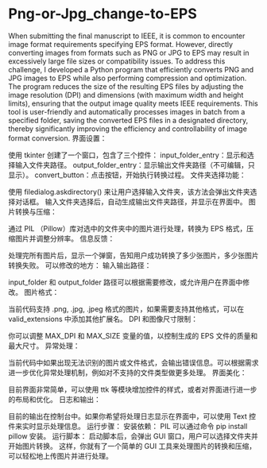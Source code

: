 # Png-or-Jpg_change-to-EPS
When submitting the final manuscript to IEEE, it is common to encounter image format requirements specifying EPS format. However, directly converting images from formats such as PNG or JPG to EPS may result in excessively large file sizes or compatibility issues. To address this challenge, I developed a Python program that efficiently converts PNG and JPG images to EPS while also performing compression and optimization. The program reduces the size of the resulting EPS files by adjusting the image resolution (DPI) and dimensions (with maximum width and height limits), ensuring that the output image quality meets IEEE requirements. This tool is user-friendly and automatically processes images in batch from a specified folder, saving the converted EPS files in a designated directory, thereby significantly improving the efficiency and controllability of image format conversion.
界面设置：

使用 tkinter 创建了一个窗口，包含了三个控件：
input_folder_entry：显示和选择输入文件夹路径。
output_folder_entry：显示输出文件夹路径（不可编辑，只显示）。
convert_button：点击按钮，开始执行转换过程。
文件夹选择功能：

使用 filedialog.askdirectory() 来让用户选择输入文件夹，该方法会弹出文件夹选择对话框。
输入文件夹选择后，自动生成输出文件夹路径，并显示在界面中。
图片转换与压缩：

通过 PIL （Pillow）库对选中的文件夹中的图片进行处理，转换为 EPS 格式，压缩图片并调整分辨率。
信息反馈：

处理完所有图片后，显示一个弹窗，告知用户成功转换了多少张图片，多少张图片转换失败。
可以修改的地方：
输入输出路径：

input_folder 和 output_folder 路径可以根据需要修改，或允许用户在界面中修改。
图片格式：

当前代码支持 .png, .jpg, .jpeg 格式的图片，如果需要支持其他格式，可以在 valid_extensions 中添加其他扩展名。
DPI 和图像尺寸限制：

你可以调整 MAX_DPI 和 MAX_SIZE 变量的值，以控制生成的 EPS 文件的质量和最大尺寸。
异常处理：

当前代码中如果出现无法识别的图片或文件格式，会输出错误信息。可以根据需求进一步优化异常处理机制，例如对不支持的文件类型做更多处理。
界面美化：

目前界面非常简单，可以使用 ttk 等模块增加控件的样式，或者对界面进行进一步的布局和优化。
日志和输出：

目前的输出在控制台中。如果你希望将处理日志显示在界面中，可以使用 Text 控件来实时显示处理信息。
运行步骤：
安装依赖：
PIL 可以通过命令 pip install pillow 安装。
运行脚本：
启动脚本后，会弹出 GUI 窗口，用户可以选择文件夹并开始图片转换。
这样，你就有了一个简单的 GUI 工具来处理图片的转换和压缩，可以轻松地上传图片并进行处理。
